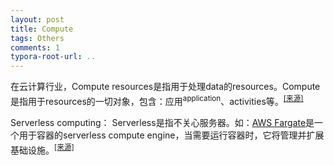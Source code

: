 ```yaml
---
layout: post
title: Compute
tags: Others
comments: 1
typora-root-url: ..
---
```


在云计算行业，Compute resources是指用于处理data的resources。Compute是指用于resources的一切对象，包含：应用<sup>application</sup>、activities等。<sup>[[来源]](https://www.techopedia.com/definition/6580/compute)</sup>

Serverless computing： Serverless是指不关心服务器。如：[AWS Fargate](https://aws.amazon.com/fargate/)是一个用于容器的serverless compute engine，当需要运行容器时，它将管理并扩展基础设施。<sup>[[来源]](https://aws.amazon.com/serverless/)</sup>

